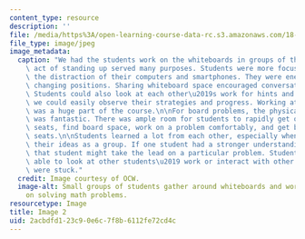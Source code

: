 ```yaml
---
content_type: resource
description: ''
file: /media/https%3A/open-learning-course-data-rc.s3.amazonaws.com/18-05-introduction-to-probability-and-statistics-spring-2014/2acbdfd123c90e6c7f8b6112fe72cd4c_gallery4-2.jpg
file_type: image/jpeg
image_metadata:
  caption: "We had the students work on the whiteboards in groups of three. The physical\
    \ act of standing up served many purposes. Students were more focused without\
    \ the distraction of their computers and smartphones. They were energized by physically\
    \ changing positions. Sharing whiteboard space encouraged conversation and collaboration.\
    \ Students could also look at each other\u2019s work for hints and ideas, and\
    \ we could easily observe their strategies and progress. Working at the whiteboards\
    \ was a huge part of the course.\n\nFor board problems, the physical classroom\
    \ was fantastic. There was ample room for students to rapidly get out of their\
    \ seats, find board space, work on a problem comfortably, and get back in their\
    \ seats.\n\nStudents learned a lot from each other, especially when they discussed\
    \ their ideas as a group. If one student had a stronger understanding of the material,\
    \ that student might take the lead on a particular problem. Students were also\
    \ able to look at other students\u2019 work or interact with other groups if they\
    \ were stuck."
  credit: Image courtesy of OCW.
  image-alt: Small groups of students gather around whiteboards and work together
    on solving math problems.
resourcetype: Image
title: Image 2
uid: 2acbdfd1-23c9-0e6c-7f8b-6112fe72cd4c
---
```

